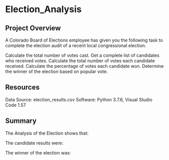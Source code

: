 # Election_Analysis

## Project Overview
A Colorado Board of Elections employee has given you the following task to complete the election audit of a recent local congressional election.

Calculate the total number of votes cast.
Get a complete list of candidates who received votes.
Calculate the total number of votes each candidate received.
Calculate the percentage of votes each candidate won.
Determine the winner of the election based on popular vote.

## Resources
Data Source: election_results.csv
Software: Python 3.7.6, Visual Studio Code 1.57

## Summary
The Analysis of the Election shows that:

The candidate results were:




The winner of the election was:


